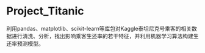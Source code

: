 # Project_Titanic
利用pandas、matplotlib、scikit-learn等库包对Kaggle泰坦尼克号乘客的相关数据进行清洗、分析，找出影响乘客生还率的若干特征，并利用机器学习算法构建生还率预测模型。
